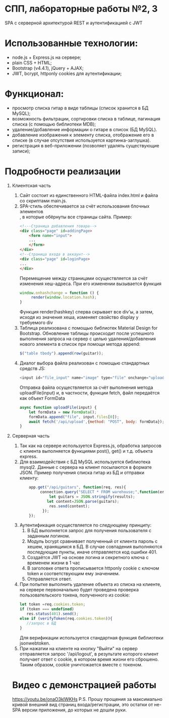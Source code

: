 # СПП, лабораторные работы №2, 3

SPA с серверной архитектурой REST и аутентификацией с JWT

# Использованные технологии:

  - node.js + Express.js на сервере;
  - plain CSS + HTML;
  - Bootstrap (v4.4.1), jQuery + AJAX;
  - JWT, bcrypt, httponly cookies для аутентификации;

# Функционал:
- просмотр списка гитар в виде таблицы (список хранится в БД MySQL);
- возможность фильтрации, сортировки списка в таблице, пагинация списка (с помощью библиотеки MDB);
- удаление/добавление информации о гитаре в список (БД MySQL).
- добавление изображения к элементу списка, отображение его в списке (в случае отсутствия используется картинка-заглушка).
- регистрация в веб-приложении (позволяет удалять существующие записи);

# Подробности реализации
1. Клиентская часть
    1. Сайт состоит из единственного HTML-файла index.html и файла со скриптами main.js. 
    2. SPA-стиль обеспечивается за счёт использования блочных элементов <div class="page">, в которые обёрнуты все страницы сайта. Пример:
         ```html
         <!---Страница добавления товара-->
         <div class="page" id=addingPage>
             <form name="input">
             ...
             </form>
         </div>
         <!--Страница входа в аккаунт-->
         <div class="page" id=loginPage>
         ...
         </div>
         ```
        Перемещение между страницами осуществляется за счёт изменения хеш-адреса. При его изменении вызывается функция
        ```js
        window.onhashchange = function () {
             render(window.location.hash);
        } 
        ```
        Функция render(hashkey) сперва скрывает все div'ы, а затем, исходя из значения хеша, изменяет свойство display у требуемого div
    3. Таблица реализована с помощью библиотек Material Design for Bootstrap. Обновление таблицы происходит после успешного выполнения запроса на сервер с целью удаления/добавления нового элемента в список при помощи метода append:
         ```js
         $("table tbody").append(row(guitar));
         ```
    4. Диалог выбора файла реализован с помощью стандартных средств JS:
         ```js
         <input id="file_input" name="image" type="file" onchange="uploadFile(this)">
        ```
        Отправка файла осуществляется за счёт выполнения метода uploadFile(input) и, в частности, функции fetch, файл передаётся как объект FormData
        ```js
        async function uploadFile(input) {
            let formData = new FormData();
            formData.append("file", input.files[0]);
            await fetch('/api/upload',{method: "POST", body: formData});
        }
        ```

2. Серверная часть
    1. Так как на сервере используется Express.js, обработка запросов с клиента выполняется функциями post(), get() и т.д. объекта express.
    2. Для взаимодействия с БД MySQL используется библиотека mysql2. Данные с сервера на клиент посылаются в формате JSON. Пример получения списка гитар из БД и отправки клиенту:
        ```js
            app.get("/api/guitars", function(req, res){
                 connection.query("SELECT * FROM warehouse;",function(err, results, fields) {
                     let guitars = JSON.stringify(results);
                    let content=JSON.parse(guitars);
                     res.send(content);
                  });
            });
        ```
    3. Аутентификация осуществляется по следующему принципу:
        1. В БД выполняется запрос для получения пользователя с заданным логином. 
        2. Модуль bcrypt сравнивает полученный от клиента пароль с хешем, хранящимся в БД. В случае совпадения выполняются последующие пункты, иначе отправляется код ошибки 401.
        3. Создаётся JWT на основе логина и секретного ключа с временем жизни в 1 час
        4. В заголовке ответа прописывается httponly cookie с  ключом token и соответствующим ему значением.
        5. Отправляется ответ.
    4. При попытке выполнить удаление объекта из списка на клиенте, на сервере первоначально будет проведена проверка пользовательского токена, полученного из cookie:
         ```js
         let token =req.cookies.token;
        if (token === undefined)
            res.status(401).send();
        else if (verifyToken(req.cookies.token)){
            //запрос в БД
        }
        ```
        Для верификации используется стандартная функция библиотеки jsonwebtoken.
    5. При нажатии на клиенте на кнопку "Выйти" на сервер отправляется запрос '/api/logout', в результате которого клиент получает ответ с cookie, в котором время жизни его сброшено. Таким образом, cookie уничтожается вместе с токеном. 
    
    # Видео с демонстрацией работы
    https://youtu.be/onaO3kIWKHs 
P.S. Прошу прощения за максимально кривой внешний вид страниц входа/регистрации, это остатки от не-SPA версии приложения, до которых не дошли руки.

